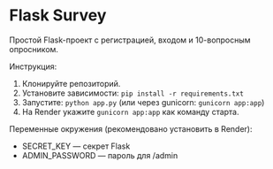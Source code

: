 # Flask Survey

Простой Flask-проект с регистрацией, входом и 10-вопросным опросником.

Инструкция:
1. Клонируйте репозиторий.
2. Установите зависимости: `pip install -r requirements.txt`
3. Запустите: `python app.py` (или через gunicorn: `gunicorn app:app`)
4. На Render укажите `gunicorn app:app` как команду старта.

Переменные окружения (рекомендовано установить в Render):
- SECRET_KEY — секрет Flask
- ADMIN_PASSWORD — пароль для /admin
